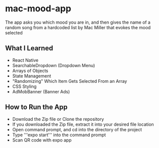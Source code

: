 # mac-mood-app
The app asks you which mood you are in, and then gives the name of a random song from a hardcoded list by Mac Miller that evokes the mood selected

## What I Learned
* React Native
* SearchableDropdown (Dropdown Menu)
* Arrays of Objects
* State Management
* "Randomizing" Which Item Gets Selected From an Array
* CSS Styling
* AdMobBanner (Banner Ads)

## How to Run the App
* Download the Zip file or Clone the repository
* If you downloaded the Zip file, extract it into your desired file location
* Open command prompt, and cd into the directory of the project
* Type '''expo start''' into the command prompt
* Scan QR code with expo app
